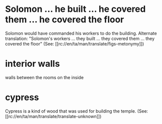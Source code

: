 # Solomon ... he built ... he covered them ... he covered the floor

Solomon would have commanded his workers to do the building. Alternate translation: "Solomon's workers ... they built ... they covered them ... they covered the floor" (See: [[rc://en/ta/man/translate/figs-metonymy]])

# interior walls

walls between the rooms on the inside

# cypress

Cypress is a kind of wood that was used for building the temple. (See: [[rc://en/ta/man/translate/translate-unknown]])

